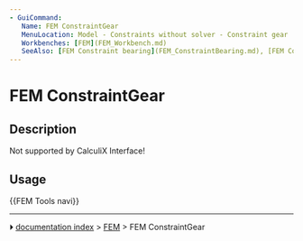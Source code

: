 ```yaml
---
- GuiCommand:
   Name: FEM ConstraintGear
   MenuLocation: Model - Constraints without solver - Constraint gear
   Workbenches: [FEM](FEM_Workbench.md)
   SeeAlso: [FEM Constraint bearing](FEM_ConstraintBearing.md), [FEM Constraint pulley](FEM_ConstraintPulley.md)
---
```


# FEM ConstraintGear

## Description

Not supported by CalculiX Interface!

## Usage




 {{FEM Tools navi}}



---
⏵ [documentation index](../README.md) > [FEM](Category_FEM.md) > FEM ConstraintGear

